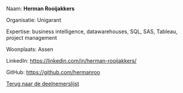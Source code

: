 Naam: **Herman Rooijakkers**   

Organisatie: Unigarant

Expertise: business intelligence, datawarehouses, SQL, SAS, Tableau, project management

Woonplaats: Assen

LinkedIn: https://linkedin.com/in/herman-rooijakkers/

GitHub: https://github.com/hermanroo
    
[Terug naar de deelnemerslijst](../README.md)
